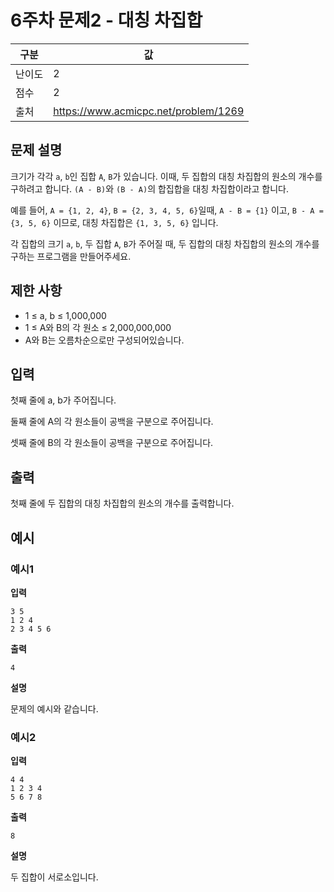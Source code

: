 # 6주차 문제2 - 대칭 차집합

|구분|값|
|---|---|
|난이도|2|
|점수|2|
|출처|https://www.acmicpc.net/problem/1269|

## 문제 설명
크기가 각각 `a`, `b`인 집합 `A`, `B`가 있습니다. 이때, 두 집합의 대칭 차집합의 원소의 개수를 구하려고 합니다. `(A - B)`와 `(B - A)`의 합집합을 대칭 차집합이라고 합니다.

예를 들어, `A = {1, 2, 4}`, `B = {2, 3, 4, 5, 6}`일때, `A - B = {1}` 이고, `B - A = {3, 5, 6}` 이므로, 대칭 차집합은 `{1, 3, 5, 6}` 입니다.

각 집합의 크기 `a`, `b`, 두 집합 `A`, `B`가 주어질 때, 두 집합의 대칭 차집합의 원소의 개수를 구하는 프로그램을 만들어주세요.


## 제한 사항
- 1 ≤ a, b ≤ 1,000,000
- 1 ≤ A와 B의 각 원소 ≤ 2,000,000,000
- A와 B는 오름차순으로만 구성되어있습니다.

## 입력
첫째 줄에 a, b가 주어집니다.

둘째 줄에 A의 각 원소들이 공백을 구분으로 주어집니다.

셋째 줄에 B의 각 원소들이 공백을 구분으로 주어집니다.

## 출력
첫째 줄에 두 집합의 대칭 차집합의 원소의 개수를 출력합니다.

## 예시
### 예시1
**입력**
```
3 5
1 2 4
2 3 4 5 6
```

**출력**
```
4
```

**설명**

문제의 예시와 같습니다.


### 예시2
**입력**
```
4 4
1 2 3 4
5 6 7 8
```

**출력**
```
8
```

**설명**

두 집합이 서로소입니다.
